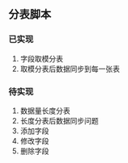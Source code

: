 ## 分表脚本

### 已实现
1. 字段取模分表
2. 取模分表后数据同步到每一张表

### 待实现
1. 数据量长度分表
2. 长度分表后数据同步问题
3. 添加字段
4. 修改字段
5. 删除字段